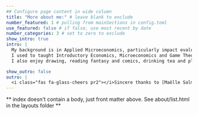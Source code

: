 ```yaml
---
## Configure page content in wide column
title: "More about me:" # leave blank to exclude
number_featured: 1 # pulling from mainSections in config.toml
use_featured: false # if false, use most recent by date
number_categories: 3 # set to zero to exclude
show_intro: true
intro: |
  My background is in Applied Microeconomics, particularly impact evaluation with econometrics tools. I have a Masters in Economics @ Universidad Católica de Chile (PUC) and previously studied Commercial Engeneering @ Universidad Católica de Valparaíso (PUCV), that is similar to double major in Economics and Business Administration.
  I used to taught Introductory Economics, Microeconomics and Game Theory at PUCV between 2013 and 2019 before my Phd, and have taught courses in the Data Science department at Universidad del Desarrollo (UDD).
  I also enjoy drawing, reading fantasy and comics, drinking tea and playing with my pet rabbit Pepper. 

show_outro: false
outro: |
  <i class="fas fa-glass-cheers pr2"></i>Sincere thanks to [Maëlle Salmon](https://masalmon.eu/) for her help naming this Hugo theme!
---
```


\*\* index doesn't contain a body, just front matter above. See about/list.html in the layouts folder \*\*
